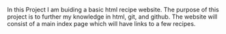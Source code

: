 In this Project I am buiding a basic html recipe website. The purpose of this project is to further my knowledge in html, git, and github.
The website will consist of a main index page which will have links to a few recipes.